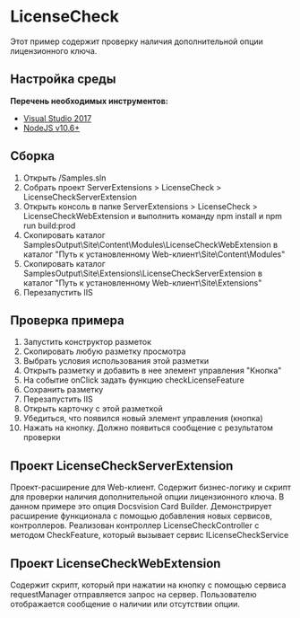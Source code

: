﻿# LicenseCheck

Этот пример содержит проверку наличия дополнительной опции лицензионного ключа.

## Настройка среды

**Перечень необходимых инструментов:** 
* [Visual Studio 2017](https://www.visualstudio.com)
* [NodeJS v10.6+](https://nodejs.org/en/)

## Сборка

1. Открыть /Samples.sln
2. Собрать проект ServerExtensions > LicenseCheck > LicenseCheckServerExtension
3. Открыть консоль в папке ServerExtensions > LicenseCheck > LicenseCheckWebExtension и выполнить команду npm install и npm run build:prod
4. Скопировать каталог SamplesOutput\Site\Content\Modules\LicenseCheckWebExtension в каталог "Путь к установленному Web-клиент\Site\Content\Modules"
5. Скопировать каталог SamplesOutput\Site\Extensions\LicenseCheckServerExtension в каталог "Путь к установленному Web-клиент\Site\Extensions"
6. Перезапустить IIS

## Проверка примера

1. Запустить конструктор разметок
2. Скопировать любую разметку просмотра
3. Выбрать условия использования этой разметки
4. Открыть разметку и добавить в нее элемент управления "Кнопка"
5. На событие onClick задать функцию checkLicenseFeature 
6. Сохранить разметку
7. Перезапустить IIS
8. Открыть карточку с этой разметкой
9. Убедиться, что появился новый элемент управления (кнопка)
10. Нажать на кнопку. Должно появиться сообщение с результатом проверки

## Проект LicenseCheckServerExtension

Проект-расширение для Web-клиент. Содержит бизнес-логику и скрипт для проверки наличия дополнительной опции лицензионного ключа.
В данном примере это опция Docsvision Card Builder.
Демонстрирует расширение функционала с помощью добавления новых сервисов, контроллеров.
Реализован контроллер LicenseCheckController с методом CheckFeature, который вызывает сервис ILicenseCheckService


## Проект LicenseCheckWebExtension

Содержит скрипт, который при нажатии на кнопку с помощью сервиса requestManager отправляется запрос на сервер. Пользователю отображается сообщение о наличии или отсутствии опции.